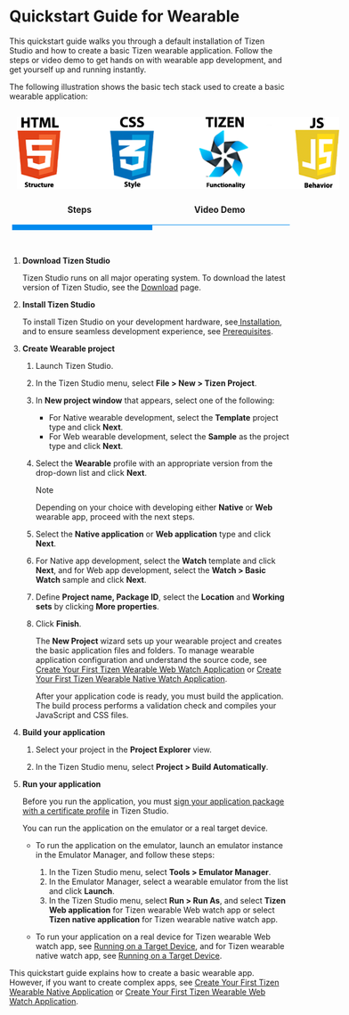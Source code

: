 # Quickstart Guide for Wearable

This quickstart guide walks you through a default installation of Tizen Studio and how to create a basic Tizen wearable application. Follow the steps or video demo to get hands on with wearable app development, and get yourself up and running instantly.

The following illustration shows the basic tech stack used to create a basic wearable application: 

<div class="wrapper">
<img src="./media/tech2.png"  class="center">
</div>
<br>

<style>
.wrapper {
  display: inline-block;
  justify-content: right;
  align-items: center;
  width: 700px;
  height: 130px;
  margin: 1em;:right;
}

.wrapper img {
  max-width: 200%;
  max-height: 100%;
}

.example {
  display: flex;
}

.tabs {
  z-index: 98;
  display: block;
  display: flex;
  -webkit-flex-wrap: wrap;
  -moz-flex-wrap: wrap;
  flex-wrap: wrap;
  margin: 0;
  overflow: hidden; }
  .tabs [class^="tab"] label,
  .tabs [class*=" tab"] label {
    cursor: pointer;
    display: block;
    font-size: 1.1em;
    font-weight: 300;
    line-height: 1em;
    padding: 1rem 0;
    text-align: center; }
  .tabs [class^="tab"] [type="radio"],
  .tabs [class*=" tab"] [type="radio"] {
    border-bottom: 1px solid #008aee;
    cursor: pointer;
    -webkit-appearance: none;
    -moz-appearance: none;
    appearance: none;
    display: block;
    width: 100%;
    -webkit-transition: all 0.3s ease-in-out;
    -moz-transition: all 0.3s ease-in-out;
    -o-transition: all 0.3s ease-in-out;
    transition: all 0.3s ease-in-out; }
    .tabs [class^="tab"] [type="radio"]:hover, .tabs [class^="tab"] [type="radio"]:focus,
    .tabs [class*=" tab"] [type="radio"]:hover,
    .tabs [class*=" tab"] [type="radio"]:focus {
      border-bottom: 5px solid #008aee; }
    .tabs [class^="tab"] [type="radio"]:checked,
    .tabs [class*=" tab"] [type="radio"]:checked {
      border-bottom: 10px solid #008aee; }
    .tabs [class^="tab"] [type="radio"]:checked + div,
    .tabs [class*=" tab"] [type="radio"]:checked + div {
      opacity: 1; }
    .tabs [class^="tab"] [type="radio"] + div,
    .tabs [class*=" tab"] [type="radio"] + div {
      display: block;
      opacity: 0;
      padding: 2rem 0;
      width: 90%;
      -webkit-transition: all 0.3s ease-in-out;
      -moz-transition: all 0.3s ease-in-out;
      -o-transition: all 0.3s ease-in-out;
      transition: all 0.3s ease-in-out; }
  .tabs .tab-2 {
    width: 50%; }
    .tabs .tab-2 [type="radio"] + div {
      width: 200%;
      margin-left: 200%; }
    .tabs .tab-2 [type="radio"]:checked + div {
      margin-left: 0; }
    .tabs .tab-2:last-child [type="radio"] + div {
      margin-left: 100%; }
    .tabs .tab-2:last-child [type="radio"]:checked + div {
      margin-left: -100%; }
.tabs .tab-3 {
    width: 50%; }
    .tabs .tab-3 [type="radio"] + div {
      width: 200%;
      margin-left: 200%; }
    .tabs .tab- [type="radio"]:checked + div {
      margin-left: 0; }
    .tabs .tab-2:last-child [type="radio"] + div {
      margin-left: 100%; }
    .tabs .tab-2:last-child [type="radio"]:checked + div {
      margin-left: -100%; }
video {
  width: 100%;
  height: auto;
}
</style>
<div class="tabs">
  <div class="tab-2">
    <label for="tab2-1"><b>Steps</b></label>
    <input id="tab2-1" name="tabs-two" type="radio" checked="checked">
    <div>
       
1.  **Download Tizen Studio**

    Tizen Studio runs on all major operating system. To download the latest version of Tizen Studio, see the <a href="https://developer.tizen.org/development/tizen-studio/download">Download</a> page.

2. **Install Tizen Studio**

    To install Tizen Studio on your development hardware, see<a href="../setup/install-sdk.md"> Installation</a>, and to ensure seamless development experience, see <a href="../setup/prerequisites.md">Prerequisites</a>.

3. **Create Wearable project** 
    
    1. Launch Tizen Studio.
    2. In the Tizen Studio menu, select **File > New > Tizen Project**.
    3. In **New project window** that appears, select one of the following: 
        
        - For Native wearable development, select the **Template** project type and click **Next**.
        - For Web wearable development, select the **Sample** as the project type and click **Next**.
    4. Select the **Wearable** profile with an appropriate version from the drop-down list and click **Next**.
        
        > [!NOTE]
        > Depending on your choice with developing either **Native** or **Web** wearable app, proceed with the next steps.

    5. Select the **Native application** or **Web application** type and click **Next**.

    6. For Native app development, select the **Watch** template and click **Next**, and for Web app development, select the **Watch > Basic Watch** sample and click **Next**.

    7. Define **Project name, Package ID**, select the **Location** and **Working sets** by clicking **More properties**. 

    8. Click **Finish**.

       The **New Project** wizard sets up your wearable project and creates the basic application files and folders. To manage wearable application configuration and understand the source code, see [Create Your First Tizen Wearable Web Watch Application](../../web/get-started/wearable-watch/first-app-watch.md#managing-the-application-configuration) or [Create Your First Tizen Wearable Native Watch Application](../../native/get-started/wearable-watch/first-app-watch.md#managing-the-application-configuration). 

       After your application code is ready, you must build the application. The build process performs a validation check and compiles your JavaScript and CSS files.
     
4. **Build your application**

    1. Select your project in the **Project Explorer** view.

    2. In the Tizen Studio menu, select **Project > Build Automatically**.
 
5. **Run your application**
   
   Before you run the application, you must [sign your application package with a certificate profile](../common-tools/certificate-registration.md) in Tizen Studio.
	
   You can run the application on the emulator or a real target device.
   
   - To run the application on the emulator, launch an emulator instance in the Emulator Manager, and follow these steps:

     1. In the Tizen Studio menu, select **Tools > Emulator Manager**.
     2. In the Emulator Manager, select a wearable emulator from the list and click **Launch**. 
     3. In the Tizen Studio menu, select **Run > Run As**, and select **Tizen Web application** for Tizen wearable Web watch app or select **Tizen native application** for Tizen wearable native watch app.

   - To run your application on a real device for Tizen wearable Web watch app, see [Running on a Target Device](../../web/get-started/wearable-watch/first-app-watch.md#running-on-a-target-device), and for  Tizen wearable native watch app, see [Running on a Target Device](../../native/get-started/wearable-watch/first-app-watch.md#running-on-a-target-device). 

This quickstart guide explains how to create a basic wearable app. However, if you want to create complex apps, see [Create Your First Tizen Wearable Native Application](../../native/get-started/wearable-watch/first-app-watch.md) or [Create Your First Tizen Wearable Web Watch Application](../../web/get-started/wearable-watch/first-app-watch.md).
  </div>
  </div>
    
  <div class="tab-2">
    <label for="tab2-2"><b>Video Demo</b></label>
    <input id="tab2-2" name="tabs-two" type="radio">
    <div>  
    <video width="auto" height="240" controls>
  <source src="../media/wearable.mp4" type="video/mp4">
</video>
  </div>
</div>
</div>